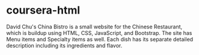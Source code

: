 # coursera-html
David Chu's China Bistro is a small website for the Chinese Restaurant, which is buildup using HTML, CSS, JavaScript, and Bootstrap. The site has Menu items and Specialty items as well. Each dish has its separate detailed description including its ingredients and flavor.
